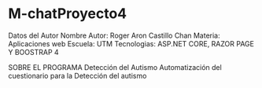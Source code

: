 # M-chatProyecto4
Datos del Autor 
Nombre Autor: Roger Aron Castillo Chan
Materia: Aplicaciones web
Escuela: UTM
Tecnologias: ASP.NET CORE, RAZOR PAGE Y BOOSTRAP 4

SOBRE EL PROGRAMA
Detección del Autismo 
Automatización del cuestionario para la Detección del autismo 

